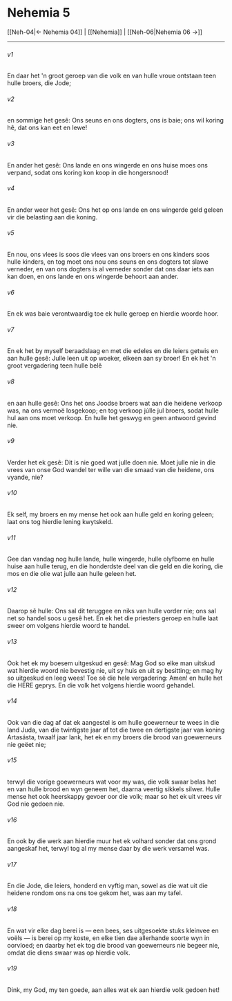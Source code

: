 # Nehemia 5

[[Neh-04|← Nehemia 04]] | [[Nehemia]] | [[Neh-06|Nehemia 06 →]]
***

###### v1
En daar het 'n groot geroep van die volk en van hulle vroue ontstaan teen hulle broers, die Jode; 
###### v2
en sommige het gesê: Ons seuns en ons dogters, ons is baie; ons wil koring hê, dat ons kan eet en lewe! 
###### v3
En ander het gesê: Ons lande en ons wingerde en ons huise moes ons verpand, sodat ons koring kon koop in die hongersnood! 
###### v4
En ander weer het gesê: Ons het op ons lande en ons wingerde geld geleen vir die belasting aan die koning. 
###### v5
En nou, ons vlees is soos die vlees van ons broers en ons kinders soos hulle kinders, en tog moet ons nou ons seuns en ons dogters tot slawe verneder, en van ons dogters is al verneder sonder dat ons daar iets aan kan doen, en ons lande en ons wingerde behoort aan ander. 
###### v6
En ek was baie verontwaardig toe ek hulle geroep en hierdie woorde hoor. 
###### v7
En ek het by myself beraadslaag en met die edeles en die leiers getwis en aan hulle gesê: Julle leen uit op woeker, elkeen aan sy broer! En ek het 'n groot vergadering teen hulle belê 
###### v8
en aan hulle gesê: Ons het ons Joodse broers wat aan die heidene verkoop was, na ons vermoë losgekoop; en tog verkoop júlle jul broers, sodat hulle hul aan ons moet verkoop. En hulle het geswyg en geen antwoord gevind nie. 
###### v9
Verder het ek gesê: Dit is nie goed wat julle doen nie. Moet julle nie in die vrees van onse God wandel ter wille van die smaad van die heidene, ons vyande, nie? 
###### v10
Ek self, my broers en my mense het ook aan hulle geld en koring geleen; laat ons tog hierdie lening kwytskeld. 
###### v11
Gee dan vandag nog hulle lande, hulle wingerde, hulle olyfbome en hulle huise aan hulle terug, en die honderdste deel van die geld en die koring, die mos en die olie wat julle aan hulle geleen het. 
###### v12
Daarop sê hulle: Ons sal dit teruggee en niks van hulle vorder nie; ons sal net so handel soos u gesê het. En ek het die priesters geroep en hulle laat sweer om volgens hierdie woord te handel. 
###### v13
Ook het ek my boesem uitgeskud en gesê: Mag God so elke man uitskud wat hierdie woord nie bevestig nie, uit sy huis en uit sy besitting; en mag hy so uitgeskud en leeg wees! Toe sê die hele vergadering: Amen! en hulle het die HERE geprys. En die volk het volgens hierdie woord gehandel. 
###### v14
Ook van die dag af dat ek aangestel is om hulle goewerneur te wees in die land Juda, van die twintigste jaar af tot die twee en dertigste jaar van koning Artasásta, twaalf jaar lank, het ek en my broers die brood van goewerneurs nie geëet nie; 
###### v15
terwyl die vorige goewerneurs wat voor my was, die volk swaar belas het en van hulle brood en wyn geneem het, daarna veertig sikkels silwer. Hulle mense het ook heerskappy gevoer oor die volk; maar so het ek uit vrees vir God nie gedoen nie. 
###### v16
En ook by die werk aan hierdie muur het ek volhard sonder dat ons grond aangeskaf het, terwyl tog al my mense daar by die werk versamel was. 
###### v17
En die Jode, die leiers, honderd en vyftig man, sowel as die wat uit die heidene rondom ons na ons toe gekom het, was aan my tafel. 
###### v18
En wat vir elke dag berei is — een bees, ses uitgesoekte stuks kleinvee en voëls — is berei op my koste, en elke tien dae allerhande soorte wyn in oorvloed; en daarby het ek tog die brood van goewerneurs nie begeer nie, omdat die diens swaar was op hierdie volk. 
###### v19
Dink, my God, my ten goede, aan alles wat ek aan hierdie volk gedoen het! 

